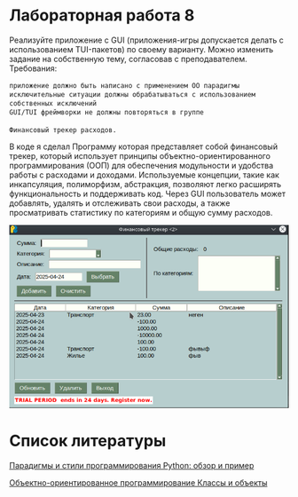 # Лабораторная работа 8

Реализуйте приложение с GUI (приложения-игры допускается делать с использованием TUI-пакетов) по своему варианту. Можно изменить задание на собственную тему, согласовав с преподавателем. Требования:

    приложение должно быть написано с применением ОО парадигмы
    исключительные ситуации должны обрабатываться с использованием собственных исключений
    GUI/TUI фреймворки не должны повторяться в группе

    Финансовый трекер расходов.

В коде я сделал
Программу которая представляет собой финансовый трекер, который использует принципы объектно-ориентированного программирования (ООП) для обеспечения модульности и удобства работы с расходами и доходами. Используемые концепции, такие как инкапсуляция, полиморфизм, абстракция, позволяют легко расширять функциональность и поддерживать код. Через GUI пользователь может добавлять, удалять и отслеживать свои расходы, а также просматривать статистику по категориям и общую сумму расходов.

![Alt text](Screenshot_20250424_161631.png)

# Список литературы

[Парадигмы и стили программирования Python: обзор и пример](https://sky.pro/wiki/python/paradigmy-i-stili-programmirovaniya-python-obzor-i-primery/)

[Объектно-ориентированное программирование Классы и объекты](https://metanit.com/python/tutorial/7.1.php)


